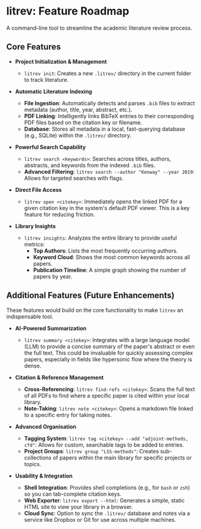 # litrev: Feature Roadmap

A command-line tool to streamline the academic literature review process.

## Core Features

* **Project Initialization & Management**
    * `litrev init`: Creates a new `.litrev/` directory in the current folder to track literature.

* **Automatic Literature Indexing**
    * **File Ingestion**: Automatically detects and parses `.bib` files to extract metadata (author, title, year, abstract, etc.).
    * **PDF Linking**: Intelligently links BibTeX entries to their corresponding PDF files based on the citation key or filename.
    * **Database**: Stores all metadata in a local, fast-querying database (e.g., SQLite) within the `.litrev/` directory.

* **Powerful Search Capability**
    * `litrev search <keywords>`: Searches across titles, authors, abstracts, and keywords from the indexed `.bib` files.
    * **Advanced Filtering**: `litrev search --author "Kenway" --year 2019`: Allows for targeted searches with flags.

* **Direct File Access**
    * `litrev open <citekey>`: Immediately opens the linked PDF for a given citation key in the system's default PDF viewer. This is a key feature for reducing friction.

* **Library Insights**
    * `litrev insights`: Analyzes the entire library to provide useful metrics:
        * **Top Authors**: Lists the most frequently occurring authors.
        * **Keyword Cloud**: Shows the most common keywords across all papers.
        * **Publication Timeline**: A simple graph showing the number of papers by year.

## Additional Features (Future Enhancements)

These features would build on the core functionality to make `litrev` an indispensable tool.

* **AI-Powered Summarization**
    * `litrev summary <citekey>`: Integrates with a large language model (LLM) to provide a concise summary of the paper's abstract or even the full text. This could be invaluable for quickly assessing complex papers, especially in fields like hypersonic flow where the theory is dense.

* **Citation & Reference Management**
    * **Cross-Referencing**: `litrev find-refs <citekey>`: Scans the full text of all PDFs to find where a specific paper is cited within your local library.
    * **Note-Taking**: `litrev note <citekey>`: Opens a markdown file linked to a specific entry for taking notes.

* **Advanced Organisation**
    * **Tagging System**: `litrev tag <citekey> --add "adjoint-methods, cfd"`: Allows for custom, searchable tags to be added to entries.
    * **Project Groups**: `litrev group "LSS-methods"`: Creates sub-collections of papers within the main library for specific projects or topics.

* **Usability & Integration**
    * **Shell Integration**: Provides shell completions (e.g., for `bash` or `zsh`) so you can tab-complete citation keys.
    * **Web Exporter**: `litrev export --html`: Generates a simple, static HTML site to view your library in a browser.
    * **Cloud Sync**: Option to sync the `.litrev/` database and notes via a service like Dropbox or Git for use across multiple machines.